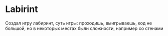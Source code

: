# Labirint
Создал игру лабиринт, суть игры: проходишь, выигрываешь, код не большой, но в некоторых местах были сложности, например со стенами
